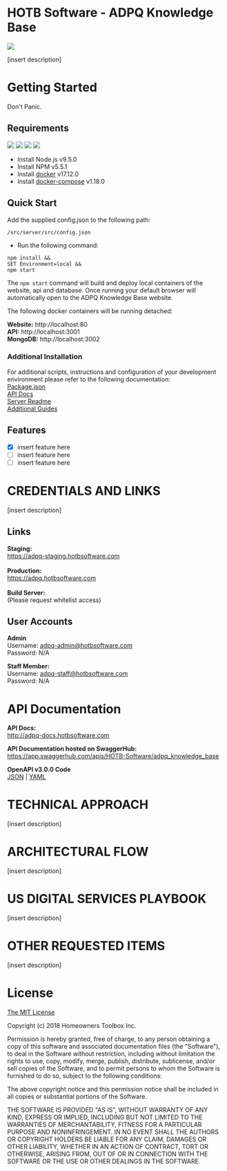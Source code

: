 # HOTB Software - ADPQ Knowledge Base
![](https://img.shields.io/badge/tests-126/126-brightgreen.svg)

[insert description]

# Getting Started
Don't Panic.
## Requirements
![](https://img.shields.io/badge/node-v9.2.0-blue.svg)
![](https://img.shields.io/badge/npm-v5.5.1-blue.svg)
![](https://img.shields.io/badge/docker-v17.12.0-blue.svg)
![](https://img.shields.io/badge/dockercompose-v1.18.0-blue.svg)

- Install Node.js v9.5.0  
- Install NPM v5.5.1
- Install [docker](http://insertlink) v17.12.0
- Install [docker-compose](http://insertlink) v1.18.0


## Quick Start
Add the supplied config.json to the following path:
```
/src/server/src/config.json
```
- Run the following command:
```
npm install && 
SET Environment=local &&
npm start
```

The `npm start` command will build and deploy local containers of the website, api and database. Once running your default browser will automatically open to the ADPQ Knowledge Base website.

The following docker containers will be running detached:<br>

**Website:** http://localhost:80<br>
**API:** http://localhost:3001<br>
**MongoDB:** http://localhost:3002


### Additional Installation
For additional scripts, instructions and configuration of your development environment please refer to the following documentation:<br>
[Package.json](https://www.kualo.co.uk/404)<br>
[API Docs](http://adpq-docs.hotbsoftware.com)<br>
[Server Readme](https://www.kualo.co.uk/404)<br>
[Additional Guides](https://www.kualo.co.uk/404)

## Features
- [x] insert feature here
- [ ] insert feature here
- [ ] insert feature here

# CREDENTIALS AND LINKS

[insert description]

## Links
**Staging:**<br>
https://adpq-staging.hotbsoftware.com<br><br>
**Production:**<br>
https://adpq.hotbsoftware.com<br><br>
**Build Server:**<br>
(Please request whitelist access)<br>



## User Accounts
**Admin**<br>
Username: adpq-admin@hotbsoftware.com<br>
Password: N/A

**Staff Member:**<br>
Username: adpq-staff@hotbsoftware.com<br>
Password: N/A

# API Documentation

**API Docs:**<br>
http://adpq-docs.hotbsoftware.com

**API Documentation hosted on SwaggerHub:**<br>
https://app.swaggerhub.com/apis/HOTB-Software/adpq_knowledge_base

**OpenAPI v3.0.0 Code**<br>
[JSON](https://www.google.com) | [YAML](https://www.google.com)

# TECHNICAL APPROACH
[insert description]

# ARCHITECTURAL FLOW
[insert description]

# US DIGITAL SERVICES PLAYBOOK
[insert description]

# OTHER REQUESTED ITEMS
[insert description]

# License 
[The MIT License](https://opensource.org/licenses/MIT)

Copyright (c) 2018 Homeowners Toolbox Inc.

Permission is hereby granted, free of charge, to any person obtaining a copy
of this software and associated documentation files (the "Software"), to deal
in the Software without restriction, including without limitation the rights
to use, copy, modify, merge, publish, distribute, sublicense, and/or sell
copies of the Software, and to permit persons to whom the Software is
furnished to do so, subject to the following conditions:

The above copyright notice and this permission notice shall be included in
all copies or substantial portions of the Software.

THE SOFTWARE IS PROVIDED "AS IS", WITHOUT WARRANTY OF ANY KIND, EXPRESS OR
IMPLIED, INCLUDING BUT NOT LIMITED TO THE WARRANTIES OF MERCHANTABILITY,
FITNESS FOR A PARTICULAR PURPOSE AND NONINFRINGEMENT. IN NO EVENT SHALL THE
AUTHORS OR COPYRIGHT HOLDERS BE LIABLE FOR ANY CLAIM, DAMAGES OR OTHER
LIABILITY, WHETHER IN AN ACTION OF CONTRACT, TORT OR OTHERWISE, ARISING FROM,
OUT OF OR IN CONNECTION WITH THE SOFTWARE OR THE USE OR OTHER DEALINGS IN
THE SOFTWARE.
